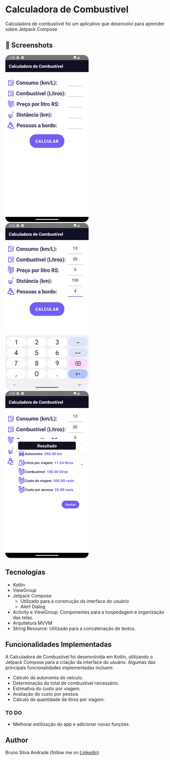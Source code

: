 # Calculadora de Combustível
Calculadora de combustível foi um aplicativo que desenvolvi para aprender sobre Jetpack Compose


## :camera_flash: Screenshots
<!-- You can add more screenshots here if you like -->
<img src="/result/imagem1.png" width="260">&emsp;<img src="/result/imagem2.png" width="260">&emsp;<img src="/result/imagem3.png" width="260">

## Tecnologias

* Kotlin
* ViewGroup
* Jetpack Compose
  - Utilizado para a construção da interface do usuário
  - Alert Dialog
* Activity e ViewGroup: Componentes para a hospedagem e organização das telas.
* Arquitetura MVVM
* String Resource: Utilizado para a concatenação de textos.
  
## Funcionalidades Implementadas

A Calculadora de Combustível foi desenvolvida em Kotlin, utilizando o Jetpack Compose para a criação da interface do usuário. Algumas das principais funcionalidades implementadas incluem:

* Cálculo da autonomia do veículo.
* Determinação do total de combustível necessário.
* Estimativa do custo por viagem.
* Avaliação do custo por pessoa.
* Cálculo da quantidade de litros por viagem.

### TO DO
- Melhorar estilização do app e adicionar novas funções.

## Author
Bruno Silva Andrade (follow me on [Linkedin](https://linkedin.com/in/bruno-andrade-312a48141))
